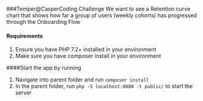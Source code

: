 ###Temper@CasperCoding Challenge
We want to see a Retention curve chart that shows how far a group of users (weekly cohorts) has progressed through the Onboarding Flow

#### Requirements
1. Ensure you have PHP 7.2+ installed in your environment
2. Make sure you have composer install in your environment


####Start the app by running
1. Navigate into parent folder and run `composer install`
2. In the parent folder, run `php -S localhost:8080 -t public/` to start the server  